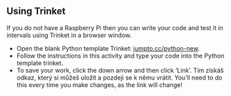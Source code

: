 ## Using Trinket

If you do not have a Raspberry Pi then you can write your code and test it in intervals using Trinket in a browser window.

- Open the blank Python template Trinket: [jumpto.cc/python-new](http://jumpto.cc/python-new).
- Follow the instructions in this activity and type your code into the Python template trinket.
- To save your work, click the down arrow and then click ‘Link’. Tím získáš odkaz, který si můžeš uložit a pozdeji se k němu vrátit. You’ll need to do this every time you make changes, as the link will change!